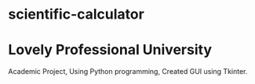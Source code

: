 # scientific-calculator
# Lovely Professional University
Academic Project,
Using Python programming,
Created GUI using Tkinter.
